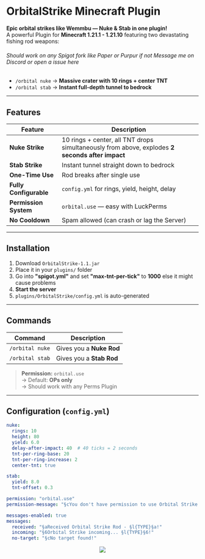 # OrbitalStrike Minecraft Plugin

**Epic orbital strikes like Wemmbu — Nuke & Stab in one plugin!**  
A powerful Plugin for **Minecraft 1.21.1 - 1.21.10** featuring two devastating fishing rod weapons:
###### Should work on any Spigot fork like Paper or Purpur  if not Message me on Discord or open a issue here

- `/orbital nuke` → **Massive crater with 10 rings + center TNT**  
- `/orbital stab` → **Instant full-depth tunnel to bedrock**

---

## Features

| Feature | Description |
|--------|-------------|
| **Nuke Strike** | 10 rings + center, all TNT drops simultaneously from above, explodes **2 seconds after impact** |
| **Stab Strike** | Instant tunnel straight down to bedrock |
| **One-Time Use** | Rod breaks after single use |
| **Fully Configurable** | `config.yml` for rings, yield, height, delay |
| **Permission System** | `orbital.use` — easy with LuckPerms |
| **No Cooldown** | Spam allowed (can crash or lag the Server)|

---

## Installation

1. Download `OrbitalStrike-1.1.jar`
2. Place it in your `plugins/` folder
3. Go into **"spigot.yml"** and set **"max-tnt-per-tick"** to **1000** else it might cause problems
4. **Start the server**
5. `plugins/OrbitalStrike/config.yml` is auto-generated

---

## Commands

| Command | Description |
|--------|-------------|
| `/orbital nuke` | Gives you a **Nuke Rod** |
| `/orbital stab` | Gives you a **Stab Rod** |

> **Permission:** `orbital.use`  
> → Default: **OPs only**  
> → Should work with any Perms Plugin

---

## Configuration (`config.yml`)

```yaml
nuke:
  rings: 10
  height: 80
  yield: 6.0
  delay-after-impact: 40  # 40 ticks = 2 seconds
  tnt-per-ring-base: 20
  tnt-per-ring-increase: 2
  center-tnt: true

stab:
  yield: 8.0
  tnt-offset: 0.3

permission: "orbital.use"
permission-message: "§cYou don't have permission to use Orbital Strike!"

messages-enabled: true
messages:
  received: "§aReceived Orbital Strike Rod - §l{TYPE}§a!"
  incoming: "§6Orbital Strike incoming... §l{TYPE}§6!"
  no-target: "§cNo target found!"
```


<p align="center">
 <a href="https://discord.com/users/1092033992288653424" target="_blank"><img src="https://img.shields.io/badge/Discord-Juliaan.py-blue?style=for-the-badge&logo=discord" /></a>
</p>
